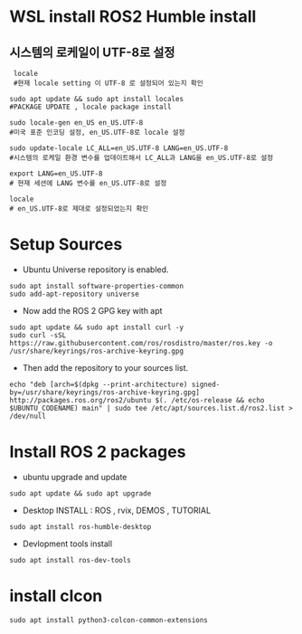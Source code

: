 # WSL install ROS2 Humble install

##  시스템의 로케일이 UTF-8로 설정
~~~
 locale  
 #현재 locale setting 이 UTF-8 로 설정되어 있는지 확인

sudo apt update && sudo apt install locales 
#PACKAGE UPDATE , locale package install

sudo locale-gen en_US en_US.UTF-8  
#미국 표준 인코딩 설정, en_US.UTF-8로 locale 설정

sudo update-locale LC_ALL=en_US.UTF-8 LANG=en_US.UTF-8 
#시스템의 로케일 환경 변수를 업데이트해서 LC_ALL과 LANG을 en_US.UTF-8로 설정

export LANG=en_US.UTF-8 
# 현재 세션에 LANG 변수를 en_US.UTF-8로 설정

locale  
# en_US.UTF-8로 제대로 설정되었는지 확인

~~~
# Setup Sources
* Ubuntu Universe repository is enabled.
~~~
sudo apt install software-properties-common
sudo add-apt-repository universe
~~~
* Now add the ROS 2 GPG key with apt
~~~
sudo apt update && sudo apt install curl -y
sudo curl -sSL https://raw.githubusercontent.com/ros/rosdistro/master/ros.key -o /usr/share/keyrings/ros-archive-keyring.gpg
~~~
* Then add the repository to your sources list.
~~~
echo "deb [arch=$(dpkg --print-architecture) signed-by=/usr/share/keyrings/ros-archive-keyring.gpg] http://packages.ros.org/ros2/ubuntu $(. /etc/os-release && echo $UBUNTU_CODENAME) main" | sudo tee /etc/apt/sources.list.d/ros2.list > /dev/null
~~~

# Install ROS 2 packages
* ubuntu upgrade and update
~~~
sudo apt update && sudo apt upgrade
~~~

* Desktop INSTALL : ROS , rvix, DEMOS , TUTORIAL
~~~
sudo apt install ros-humble-desktop
~~~
* Devlopment tools install 
~~~
sudo apt install ros-dev-tools
~~~

# install clcon
 ~~~
 sudo apt install python3-colcon-common-extensions
 ~~~
 
